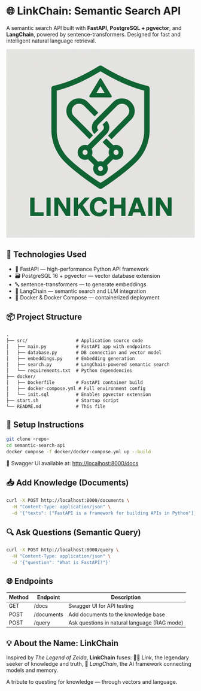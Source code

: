 # 🌐 LinkChain: Semantic Search API

A semantic search API built with **FastAPI**, **PostgreSQL + pgvector**, and **LangChain**, powered by sentence-transformers. Designed for fast and intelligent natural language retrieval.

![img](logo.png)

## 🚀 Technologies Used

- 🧠 FastAPI — high-performance Python API framework
- 🗃️ PostgreSQL 16 + pgvector — vector database extension
- 🔤 sentence-transformers — to generate embeddings
- 🔗 LangChain — semantic search and LLM integration
- 🐳 Docker & Docker Compose — containerized deployment

## 📦 Project Structure

```text
.
├── src/                  # Application source code
│   ├── main.py           # FastAPI app with endpoints
│   ├── database.py       # DB connection and vector model
│   ├── embeddings.py     # Embedding generation
│   ├── search.py         # LangChain-powered semantic search
│   └── requirements.txt  # Python dependencies
├── docker/
│   ├── Dockerfile        # FastAPI container build
│   ├── docker-compose.yml # Full environment config
│   └── init.sql          # Enables pgvector extension
├── start.sh              # Startup script
└── README.md             # This file
```

## 🔧 Setup Instructions

```bash
git clone <repo>
cd semantic-search-api
docker compose -f docker/docker-compose.yml up --build
```

📄 Swagger UI available at: [http://localhost:8000/docs](http://localhost:8000/docs)

## 📥 Add Knowledge (Documents)

```bash
curl -X POST http://localhost:8000/documents \
  -H "Content-Type: application/json" \
  -d '{"texts": ["FastAPI is a framework for building APIs in Python"]}'
```

## 🔍 Ask Questions (Semantic Query)

```bash
curl -X POST http://localhost:8000/query \
  -H "Content-Type: application/json" \
  -d '{"question": "What is FastAPI?"}'
```

## 🌐 Endpoints

| Method | Endpoint   | Description                                  |
|--------|------------|----------------------------------------------|
| GET    | /docs      | Swagger UI for API testing                   |
| POST   | /documents | Add documents to the knowledge base          |
| POST   | /query     | Ask questions in natural language (RAG mode) |

## 💡 About the Name: LinkChain

Inspired by *The Legend of Zelda*, **LinkChain** fuses:
🧝‍♂️ *Link*, the legendary seeker of knowledge and truth,
🔗 *LangChain*, the AI framework connecting models and memory.

A tribute to questing for knowledge — through vectors and language.
